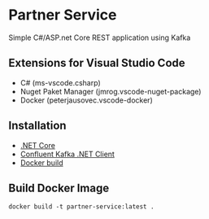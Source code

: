 # Partner Service
Simple C#/ASP.net Core REST application using Kafka

## Extensions for Visual Studio Code
- C# (ms-vscode.csharp)
- Nuget Paket Manager (jmrog.vscode-nuget-package)
- Docker (peterjausovec.vscode-docker)

## Installation
- [.NET Core](https://www.microsoft.com/net/learn/dotnet/hello-world-tutorial)
- [Confluent Kafka .NET Client](https://github.com/confluentinc/confluent-kafka-dotnet)
- [Docker build](https://hub.docker.com/r/microsoft/aspnetcore/)

## Build Docker Image
```
docker build -t partner-service:latest .
```
